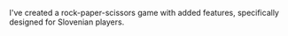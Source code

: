 I've created a rock-paper-scissors game with added features, specifically designed for Slovenian players.
